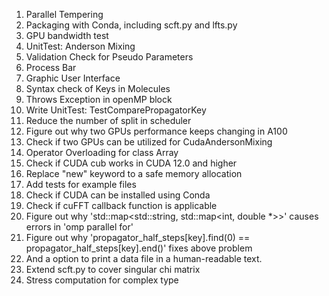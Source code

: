 1. Parallel Tempering
6. Packaging with Conda, including scft.py and lfts.py
8. GPU bandwidth test
9. UnitTest: Anderson Mixing
10. Validation Check for Pseudo Parameters
16. Process Bar
20. Graphic User Interface
27. Syntax check of Keys in Molecules 
31. Throws Exception in openMP block
35. Write UnitTest: TestComparePropagatorKey
37. Reduce the number of split in scheduler
40. Figure out why two GPUs performance keeps changing in A100
42. Check if two GPUs can be utilized for CudaAndersonMixing
43. Operator Overloading for class Array
44. Check if CUDA cub works in CUDA 12.0 and higher
46. Replace "new" keyword to a safe memory allocation
47. Add tests for example files
48. Check if CUDA can be installed using Conda
50. Check if cuFFT callback function is applicable
51. Figure out why 'std::map<std::string, std::map<int, double *>>' causes errors in 'omp parallel for'
52. Figure out why 'propagator_half_steps[key].find(0) == propagator_half_steps[key].end()' fixes above problem
53. And a option to print a data file in a human-readable text.
54. Extend scft.py to cover singular chi matrix
55. Stress computation for complex type
